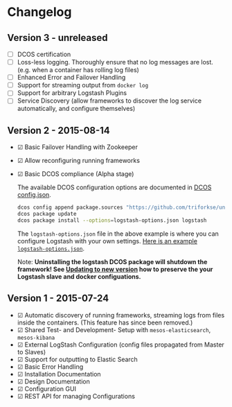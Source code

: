 # Changelog


## Version 3 - unreleased

- ☐ DCOS certification
- ☐ Loss-less logging. Thoroughly ensure that no log messages are lost. (e.g. when a container has rolling log files)
- ☐ Enhanced Error and Failover Handling
- ☐ Support for streaming output from `docker log`
- ☐ Support for arbitrary Logstash Plugins
- ☐ Service Discovery (allow frameworks to discover the log service automatically, and configure themselves)


## Version 2 - 2015-08-14

- ☑ Basic Failover Handling with Zookeeper
- ☑ Allow reconfiguring running frameworks
- ☑ Basic DCOS compliance (Alpha stage)

  The available DCOS configuration options are documented in
  [DCOS config.json](https://github.com/triforkse/universe/blob/version-1.x/repo/packages/L/logstash/0/config.json).

  ```bash
  dcos config append package.sources "https://github.com/triforkse/universe/archive/version-1.x.zip"
  dcos package update
  dcos package install --options=logstash-options.json logstash
  ```

  The `logstash-options.json` file in the above example is where you can configure Logstash with your own settings.
  [Here is an example `logstash-options.json`](https://github.com/mesos/logstash/tree/master/dcos/logstash-options.json).
 
  Note: **Uninstalling the logstash DCOS package will shutdown the framework! See [Updating to new version](#newversion) how to preserve the your Logstash slave and docker configuations.** 


## Version 1 - 2015-07-24

- ☑ Automatic discovery of running frameworks, streaming logs from files inside the containers. (This feature has since been removed.)
- ☑ Shared Test- and Development- Setup with `mesos-elasticsearch`, `mesos-kibana`
- ☑ External LogStash Configuration (config files propagated from Master to Slaves)
- ☑ Support for outputting to Elastic Search
- ☑ Basic Error Handling
- ☑ Installation Documentation
- ☑ Design Documentation
- ☑ Configuration GUI
- ☑ REST API for managing Configurations
